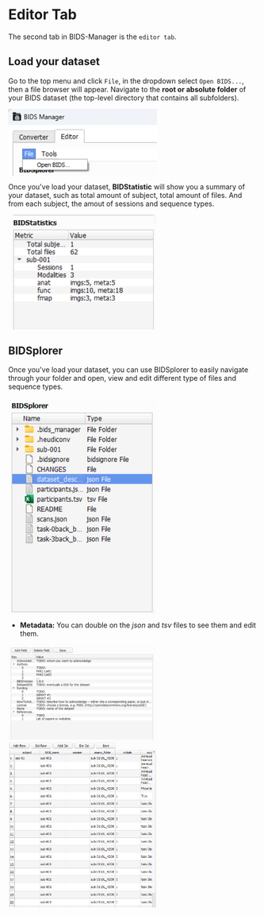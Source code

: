 # Editor Tab
The second tab in BIDS-Manager is the `editor tab`. 

## Load your dataset
Go to the top menu and click `File`, in the dropdown select `Open BIDS...`, then a file browser will appear. Navigate to the **root or absolute folder** of your BIDS dataset (the top-level directory that contains all subfolders).

<img src="../static/editor/01_open.png" alt="open bids" width="300px" align="center">


Once you've load your dataset, **BIDStatistic** will show you a summary of your dataset, such as total amount of subject, total amount of files. And from each subject, the amout of sessions and sequence types.

<img src="../static/editor/01_bidstatistic.png" alt="open bids" width="300px" align="center">

## BIDSplorer
Once you've load your dataset, you can use BIDSplorer to easily navigate through your folder and open, view and edit different type of files and sequence types.

<img src="../static/editor/02_bidsplorer.png" alt="open bids" width="300px" align="center">

* **Metadata:** You can double on the _json_ and _tsv_ files to see them and edit them.

<img src="../static/editor/02_json.png" alt="json" width="300px" align="center">
<img src="../static/editor/02_tsv.png" alt="tsv" width="300px" align="center">
